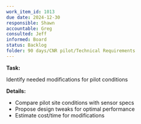 ```yaml
---
work_item_id: 1013
due date: 2024-12-30
responsible: Shawn
accountable: Greg
consulted: Jeff
informed: Board
status: Backlog
folder: 90 days/CNR pilot/Technical Requirements
---
```


**Task:**

Identify needed modifications for pilot conditions

**Details:**

- Compare pilot site conditions with sensor specs
- Propose design tweaks for optimal performance
- Estimate cost/time for modifications
